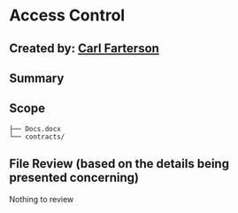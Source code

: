 # Access Control
## Created by: [Carl Farterson](https://github.com/dhruvmalik007)

## Summary


## Scope

```
├── Docs.docx
└── contracts/
```

## File Review (based on the details being presented  concerning)

Nothing to review